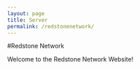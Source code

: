 ```yaml
---
layout: page
title: Server
permalink: /redstonenetwork/
---
```


#Redstone Network

Welcome to the Redstone Network Website!